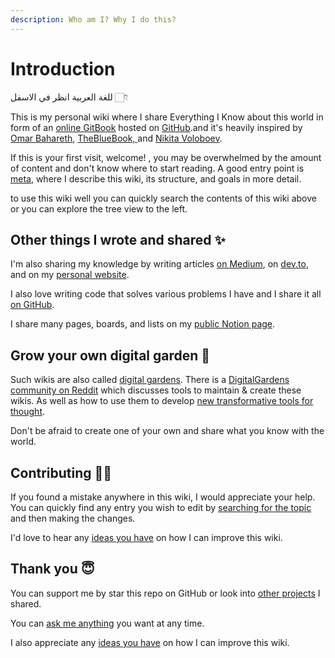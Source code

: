```yaml
---
description: Who am I? Why I do this?
---
```


# Introduction

للغة العربية انظر في الاسفل 👇🏻

This is my personal wiki where I share Everything I Know about this world in form of an [online GitBook](https://wiki.muhammad-saad.me) hosted on [GitHub](https://github.com/Muhammad-Saad-01/My-Knowledge-Wiki).and it's heavily inspired by [Omar Bahareth](https://github.com/obahareth), [TheBlueBook, ](https://lyz-code.github.io/blue-book/)and [Nikita Voloboev](https://github.com/nikitavoloboev/knowledge).

If this is your first visit, welcome! , you may be overwhelmed by the amount of content and don't know where to start reading. A good entry point is [meta](meta.md), where I describe this wiki, its structure, and goals in more detail.

to use this wiki well you can quickly search the contents of this wiki above or you can explore the tree view to the left.

## Other things I wrote and shared ✨

I'm also sharing my knowledge by writing articles [on Medium](https://medium.com/@muhammadsaad01), on [dev.to](https://dev.to/muhammadsaad01), and on my [personal website](https://blog.muhammad-saad.me/).

I also love writing code that solves various problems I have and I share it all [on GitHub](https://github.com/muhammad-saad-01).

I share many pages, boards, and lists on my [public Notion page](https://www.notion.so/muhammadsaad01/Shared-content-2e91298d29db45719a1595339badce24).

## Grow your own digital garden 🌱

Such wikis are also called [digital gardens](https://joelhooks.com/digital-garden). There is a [DigitalGardens community on Reddit](https://www.reddit.com/r/DigitalGardens/) which discusses tools to maintain & create these wikis. As well as how to use them to develop [new transformative tools for thought](https://numinous.productions/ttft/).

Don't be afraid to create one of your own and share what you know with the world.

## Contributing ✍🏻

If you found a mistake anywhere in this wiki, I would appreciate your help. You can quickly find any entry you wish to edit by [searching for the topic](https://github.com/muhammad-saad-01/my-knowledge-wiki/find/master) and then making the changes.

I'd love to hear any [ideas you have](https://github.com/nikitavoloboev/knowledge/issues/new) on how I can improve this wiki.

## Thank you 😇

You can support me by star this repo on GitHub or look into [other projects](https://muhammad-saad.me/index.html#portfolio) I shared.

You can [ask me anything](https://github.com/Muhammad-Saad-01/AMA) you want at any time.

I also appreciate any [ideas you have](https://github.com/muhammad-saad-01/my-knowledge-wiki/issues/new) on how I can improve this wiki.

